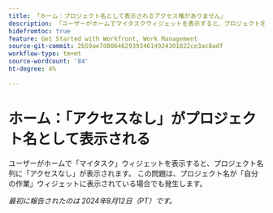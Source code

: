 ```yaml
---
title: 「ホーム：プロジェクト名として表示されるアクセス権がありません」
description: 「ユーザーがホームでマイタスクウィジェットを表示すると、プロジェクト名列にアクセス権が表示されません。 この問題は、プロジェクト名が自分の作業ウィジェットに表示されている場合でも発生します。」
hidefromtoc: true
feature: Get Started with Workfront, Work Management
source-git-commit: 2b59ae7d00646293934614924301822ce3ac8adf
workflow-type: tm+mt
source-wordcount: '84'
ht-degree: 4%

---
```



# ホーム：「アクセスなし」がプロジェクト名として表示される

ユーザーがホームで「マイタスク」ウィジェットを表示すると、プロジェクト名列に「アクセスなし」が表示されます。 この問題は、プロジェクト名が「自分の作業」ウィジェットに表示されている場合でも発生します。

_最初に報告されたのは 2024年8月12日（PT）です。_
